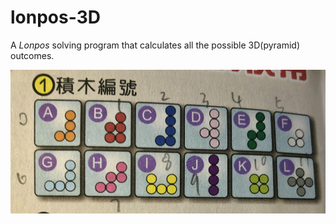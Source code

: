 # lonpos-3D

A *Lonpos* solving program that calculates all the possible 3D(pyramid) outcomes.

![IMG_9466](lonpos.jpeg)

